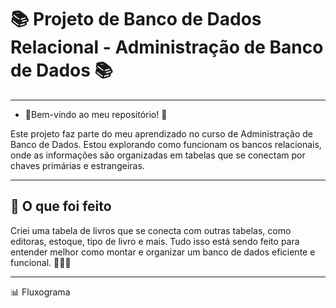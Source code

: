 # 📚 Projeto de Banco de Dados Relacional - Administração de Banco de Dados 📚
---
  * 🌸Bem-vindo ao meu repositório! 🌸

Este projeto faz parte do meu aprendizado no curso de Administração de Banco de Dados. Estou explorando como funcionam os bancos relacionais, onde as informações são organizadas em tabelas que se conectam por chaves primárias e estrangeiras.

---

## 🌟 **O que foi feito**
Criei uma tabela de livros que se conecta com outras tabelas, como editoras, estoque, tipo de livro e mais. Tudo isso está sendo feito para entender melhor como montar e organizar um banco de dados eficiente e funcional. 🧑‍💻✨

---
📊 Fluxograma




